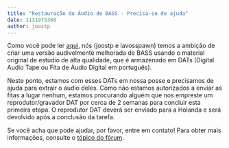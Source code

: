```yaml
---
title: "Restauração do Áudio de BASS - Precisa-se de ajuda"
date: 1131975360
author: joostp
---
```


Como você pode ler [aqui](http://forums.scummvm.org/viewtopic.php?t=236), nós (joostp e lavosspawn) temos a ambição de criar uma versão audivelmente melhorada de BASS usando o material original de estúdio de alta qualidade, que é armazenado em DATs (Digital Audio Tape ou Fita de Áudio Digital em português).

Neste ponto, estamos com esses DATs em nossa posse e precisamos de ajuda para extrair o áudio deles. Como não estamos autorizados a enviar as fitas a lugar nenhum, estamos procurando alguém que nos empreste um reprodutor/gravador DAT por cerca de 2 semanas para concluir esta primeira etapa. O reprodutor DAT deverá ser enviado para a Holanda e será devolvido após a conclusão da tarefa.

Se você acha que pode ajudar, por favor, entre em contato! Para obter mais informações, consulte o [tópico do fórum](http://forums.scummvm.org/viewtopic.php?t=236).
